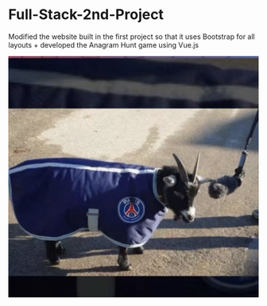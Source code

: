 # Full-Stack-2nd-Project
Modified the website built in the first project so that it uses Bootstrap for all layouts + developed the Anagram Hunt game using Vue.js

![A goat wearing a PSG jersey being interviewed (representing Messi), added in the Markdown.](https://github.com/NotARealDoct0r/Full-Stack-2nd-Project/blob/002cef06beeaec221453d7823c4e64923e851177/images/PSG%20Goat%20Messi.jpeg)
